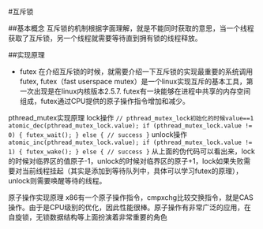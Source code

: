 #互斥锁

##基本概念
互斥锁的机制根据字面理解，就是不能同时获取的意思，当一个线程获取了互斥锁，另一个线程就需要等待直到拥有锁的线程释放。

##实现原理

- futex
	在介绍互斥锁的时候，就需要介绍一下互斥锁的实现最重要的系统调用futex, futex（fast userspace mutex）是一个linux实现互斥的基本工具，第一次出现是在linux内核版本2.5.7.
	futex有一块能够在进程中共享的内存空间组成，futex通过CPU提供的原子操作指令增加和减少。

pthread_mutex实现原理
	lock操作
	```
	// pthread_mutex_lock初始化的时候value==1
	atomic_dec(pthread_mutex_lock.value);
	if (pthread_mutex_lock.value != 0) {
		futex_wait();
	} else {
		// success
	}
	```
	unlock操作
	```
	atomic_inc(pthread_mutex_lock.value);
	if (pthread_mutex_lock.value != 1) {
		futex_wake();
	} else {
		// success
	}
	```
	从上面的伪代码可以看出来，lock的时候对临界区的值原子-1，unlock的时候对临界区的原子+1，lock如果失败需要对当前线程挂起（其实是添加到等待队列中，具体可以学习futex的原理），unlock则需要唤醒等待的线程。

原子操作实现原理
	x86有一个原子操作指令，cmpxchg比较交换指令，就是CAS操作。由于是CPU级别的优化，因此性能很棒。原子操作有非常广泛的应用，在自旋锁，无锁数据结构等上面扮演着非常重要的角色